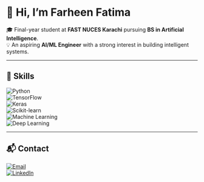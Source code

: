 # 👋 Hi, I’m Farheen Fatima  

🎓 Final-year student at **FAST NUCES Karachi** pursuing **BS in Artificial Intelligence**.  
💡 An aspiring **AI/ML Engineer** with a strong interest in building intelligent systems.  

---

## 🔧 Skills  

![Python](https://img.shields.io/badge/Python-3776AB?style=for-the-badge&logo=python&logoColor=white)  
![TensorFlow](https://img.shields.io/badge/TensorFlow-FF6F00?style=for-the-badge&logo=tensorflow&logoColor=white)  
![Keras](https://img.shields.io/badge/Keras-D00000?style=for-the-badge&logo=keras&logoColor=white)  
![Scikit-learn](https://img.shields.io/badge/Scikit--Learn-F7931E?style=for-the-badge&logo=scikit-learn&logoColor=white)  
![Machine Learning](https://img.shields.io/badge/Machine%20Learning-102230?style=for-the-badge&logo=ai&logoColor=white)  
![Deep Learning](https://img.shields.io/badge/Deep%20Learning-000000?style=for-the-badge&logo=pytorch&logoColor=white)  

---

## 📬 Contact  

[![Email](https://img.shields.io/badge/Email-D14836?style=for-the-badge&logo=gmail&logoColor=white)](mailto:farhafarheen16@gmail.com)  
[![LinkedIn](https://img.shields.io/badge/LinkedIn-0A66C2?style=for-the-badge&logo=linkedin&logoColor=white)](https://www.linkedin.com/in/farheen-fatima16)  


